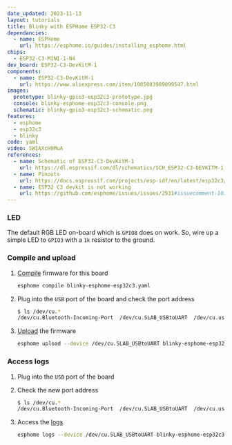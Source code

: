 ```yaml
---
date_updated: 2023-11-13
layout: tutorials
title: Blinky with ESPHome ESP32-C3
dependancies:
  - name: ESPHome
    url: https://esphome.io/guides/installing_esphome.html
chips:
  - ESP32-C3-MINI-1-N4
dev_board: ESP32-C3-DevKitM-1
components:
  - name: ESP32-C3-DevKitM-1
    url: https://www.aliexpress.com/item/1005003989099547.html
images:
  prototype: blinky-gpio3-esp32c3-prototype.jpg
  console: blinky-esphome-esp32c3-console.png
  schematic: blinky-gpio3-esp32c3-schematic.png
features:
  - esphome
  - esp32c3
  - blinky
code: yaml
video: SWIAXcH9MuA
references:
  - name: Schematic of ESP32-C3-DevKitM-1
    url: https://dl.espressif.com/dl/schematics/SCH_ESP32-C3-DEVKITM-1_V1_20200915A.pdf
  - name: Pinouts
    url: https://docs.espressif.com/projects/esp-idf/en/latest/esp32c3/hw-reference/esp32c3/user-guide-devkitm-1.html#pin-layout
  - name: ESP32 C3 devkit is not working
    url: https://github.com/esphome/issues/issues/2931#issuecomment-1010887766
---
```


### LED

The default RGB LED on-board which is `GPIO8` does on work. So, wire up a simple LED to `GPIO3` with a `1k` resistor to the ground.

### Compile and upload

1. [Compile](https://esphome.io/guides/cli.html#compile-command) firmware for this board

    ```sh
    esphome compile blinky-esphome-esp32c3.yaml
    ```
1. Plug into the `USB` port of the board and check the port address

    ```sh
    $ ls /dev/cu.*
    /dev/cu.Bluetooth-Incoming-Port  /dev/cu.SLAB_USBtoUART  /dev/cu.usbserial-1410
    ```
1. [Upload](https://esphome.io/guides/cli.html#upload-command) the firmware

    ```sh
    esphome upload --device /dev/cu.SLAB_USBtoUART blinky-esphome-esp32c3.yaml
    ```

### Access logs

1. Plug into the `USB` port of the board
1. Check the new port address

    ```sh
    $ ls /dev/cu.*
    /dev/cu.Bluetooth-Incoming-Port  /dev/cu.SLAB_USBtoUART  /dev/cu.usbserial-1410
    ```
1. Access the [logs](https://esphome.io/guides/cli.html#logs-command)

    ```sh
    esphome logs --device /dev/cu.SLAB_USBtoUART blinky-esphome-esp32c3.yaml
    ```

